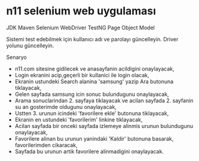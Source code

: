 # n11 selenium web uygulaması
JDK
Maven
Selenium WebDriver
TestNG
Page Object Model

Sistemi test edebilmek için kullanıcı adı ve parolayı güncelleyin.
Driver yolunu güncelleyin.

Senaryo
- n11.com sitesine gidilecek ve anasayfanin acildigini onaylayacak,
- Login ekranini acip,geçerli bir kullanici ile login olacak,
- Ekranin ustundeki Search alanina 'samsung' yazip Ara butonuna tiklayacak,
- Gelen sayfada samsung icin sonuc bulundugunu onaylayacak,
- Arama sonuclarindan 2. sayfaya tiklayacak ve acilan sayfada 2. sayfanin su an gosterimde oldugunu onaylayacak,
- Ustten 3. urunun icindeki 'favorilere ekle' butonuna tiklayacak, 
- Ekranin en ustundeki 'favorilerim' linkine tiklayacak, 
- Acilan sayfada bir onceki sayfada izlemeye alinmis urunun bulundugunu onaylayacak,
- Favorilere alinan bu urunun yanindaki 'Kaldir' butonuna basarak, favorilerimden cikaracak,
- Sayfada bu urunun artik favorilere alinmadigini onaylayacak.  





